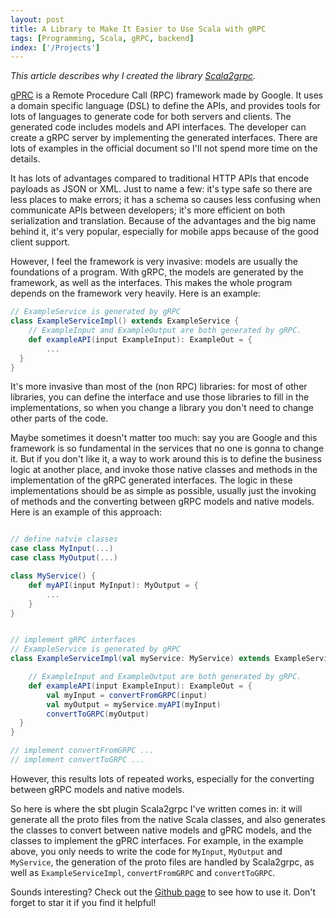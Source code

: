 ```yaml
---
layout: post
title: A Library to Make It Easier to Use Scala with gRPC
tags: [Programming, Scala, gRPC, backend]
index: ['/Projects']
---
```


*This article describes why I created the library [Scala2grpc](https://github.com/wb14123/scala2grpc).*

[gPRC](https://grpc.io/) is a Remote Procedure Call (RPC) framework made by Google. It uses a domain specific language (DSL) to define the APIs, and provides tools for lots of languages to generate code for both servers and clients. The generated code includes models and API interfaces. The developer can create a gRPC server by implementing the generated interfaces. There are lots of examples in the official document so I'll not spend more time on the details.

It has lots of advantages compared to traditional HTTP APIs that encode payloads as JSON or XML. Just to name a few: it's type safe so there are less places to make errors; it has a schema so causes less confusing when communicate APIs between developers; it's more efficient on both serialization and translation. Because of the advantages and the big name behind it, it's very popular, especially for mobile apps because of the good client support.

However, I feel the framework is very invasive: models are usually the foundations of a program. With gRPC, the models are generated by the framework, as well as the interfaces. This makes the whole program depends on the framework very heavily. Here is an example:

```scala
// ExampleService is generated by gRPC
class ExampleServiceImpl() extends ExampleService {
	// ExampleInput and ExampleOutput are both generated by gRPC.
	def exampleAPI(input ExampleInput): ExampleOut = {
		...
  }
}

```

It's more invasive than most of the (non RPC) libraries: for most of other libraries, you can define the interface and use those libraries to fill in the implementations, so when you change a library you don't need to change other parts of the code.

Maybe sometimes it doesn't matter too much: say you are Google and this framework is so fundamental in the services that no one is gonna to change it. But if you don't like it, a way to work around this is to define the business logic at another place, and invoke those native classes and methods in the implementation of the gRPC generated interfaces. The logic in these implementations should be as simple as possible, usually just the invoking of methods and the converting between gRPC models and native models. Here is an example of this approach:

```scala

// define natvie classes
case class MyInput(...)
case class MyOutput(...)

class MyService() {
	def myAPI(input MyInput): MyOutput = {
		...
	}
}


// implement gRPC interfaces
// ExampleService is generated by gRPC
class ExampleServiceImpl(val myService: MyService) extends ExampleService {

	// ExampleInput and ExampleOutput are both generated by gRPC.
	def exampleAPI(input ExampleInput): ExampleOut = {
		val myInput = convertFromGRPC(input)
		val myOutput = myService.myAPI(myInput)
		convertToGRPC(myOutput)
  }
}

// implement convertFromGRPC ...
// implement convertToGRPC ...

```

However, this results lots of repeated works, especially for the converting between gRPC models and native models.

So here is where the sbt plugin Scala2grpc I've written comes in: it will generate all the proto files from the native Scala classes, and also generates the classes to convert between native models and gPRC models, and the classes to implement the gPRC interfaces. For example, in the example above, you only needs to write the code for `MyInput`, `MyOutput` and `MyService`, the generation of the proto files are handled by Scala2grpc, as well as `ExampleServiceImpl`, `convertFromGRPC` and `convertToGRPC`.

Sounds interesting? Check out the [Github page](https://github.com/wb14123/scala2grpc) to see how to use it. Don't forget to star it if you find it helpful!
